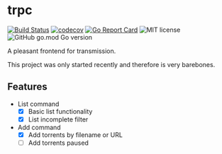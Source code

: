 # trpc

[![Build Status](https://travis-ci.org/shric/go-trpc.svg?branch=master)](https://travis-ci.org/shric/go-trpc)
[![codecov](https://codecov.io/gh/shric/go-trpc/branch/master/graph/badge.svg)](https://codecov.io/gh/shric/go-trpc)
[![Go Report Card](https://goreportcard.com/badge/github.com/shric/go-trpc)](https://goreportcard.com/report/github.com/shric/go-trpc)
![MIT license](https://img.shields.io/github/license/shric/go-trpc)
![GitHub go.mod Go version](https://img.shields.io/github/go-mod/go-version/shric/go-trpc)

A pleasant frontend for transmission.

This project was only started recently and therefore is very barebones.

## Features

* List command
  * [x] Basic list functionality
  * [x] List incomplete filter

* Add command
  * [x] Add torrents by filename or URL
  * [ ] Add torrents paused
